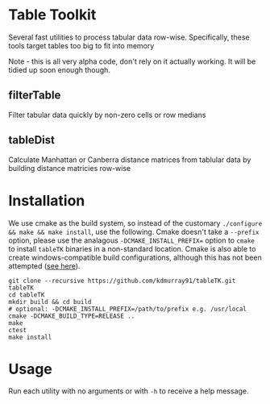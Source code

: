 Table Toolkit
=============

Several fast utilities to process tabular data row-wise. Specifically, these
tools target tables too big to fit into memory

Note - this is all very alpha code, don't rely on it actually working. It will
be tidied up soon enough though.

filterTable
-----------

Filter tabular data quickly by non-zero cells or row medians


tableDist
---------

Calculate Manhattan or Canberra distance matrices from tablular data by building
distance matricies row-wise


Installation
============

We use cmake as the build system, so instead of the customary
`./configure && make && make install`, use the following. Cmake doesn't take a
`--prefix` option, please use the analagous `-DCMAKE_INSTALL_PREFIX=` option to
`cmake` to install `tableTK` binaries in a non-standard location. Cmake is also
able to create windows-compatible build configurations, although this has not
been attempted ([see here](http://www.cmake.org/cmake/help/runningcmake.html)).

    git clone --recursive https://github.com/kdmurray91/tableTK.git tableTK
    cd tableTK
    mkdir build && cd build
    # optional: -DCMAKE_INSTALL_PREFIX=/path/to/prefix e.g. /usr/local
    cmake -DCMAKE_BUILD_TYPE=RELEASE ..
    make
    ctest
    make install



Usage
=====

Run each utility with no arguments or with `-h` to receive a help message.
